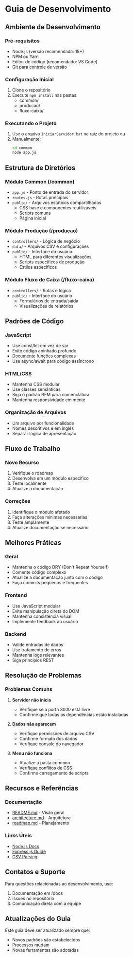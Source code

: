 # Guia de Desenvolvimento

## Ambiente de Desenvolvimento

### Pré-requisitos
- Node.js (versão recomendada: 18+)
- NPM ou Yarn
- Editor de código (recomendado: VS Code)
- Git para controle de versão

### Configuração Inicial
1. Clone o repositório
2. Execute `npm install` nas pastas:
   - common/
   - producao/
   - fluxo-caixa/

### Executando o Projeto
1. Use o arquivo `IniciarServidor.bat` na raiz do projeto
   ou
2. Manualmente:
   ```bash
   cd common
   node app.js
   ```

## Estrutura de Diretórios

### Módulo Common (/common)
- `app.js` - Ponto de entrada do servidor
- `routes.js` - Rotas principais
- `public/` - Arquivos estáticos compartilhados
  - CSS base e componentes reutilizáveis
  - Scripts comuns
  - Página inicial

### Módulo Produção (/producao)
- `controllers/` - Lógica de negócio
- `data/` - Arquivos CSV e configurações
- `public/` - Interface do usuário
  - HTML para diferentes visualizações
  - Scripts específicos de produção
  - Estilos específicos

### Módulo Fluxo de Caixa (/fluxo-caixa)
- `controllers/` - Rotas e lógica
- `public/` - Interface do usuário
  - Formulários de entrada/saída
  - Visualizações de relatórios

## Padrões de Código

### JavaScript
- Use const/let em vez de var
- Evite código aninhado profundo
- Documente funções complexas
- Use async/await para código assíncrono

### HTML/CSS
- Mantenha CSS modular
- Use classes semânticas
- Siga o padrão BEM para nomenclatura
- Mantenha responsividade em mente

### Organização de Arquivos
- Um arquivo por funcionalidade
- Nomes descritivos e em inglês
- Separar lógica de apresentação

## Fluxo de Trabalho

### Novo Recurso
1. Verifique o roadmap
2. Desenvolva em um módulo específico
3. Teste localmente
4. Atualize a documentação

### Correções
1. Identifique o módulo afetado
2. Faça alterações mínimas necessárias
3. Teste amplamente
4. Atualize documentação se necessário

## Melhores Práticas

### Geral
- Mantenha o código DRY (Don't Repeat Yourself)
- Comente código complexo
- Atualize a documentação junto com o código
- Faça commits pequenos e frequentes

### Frontend
- Use JavaScript modular
- Evite manipulação direta do DOM
- Mantenha consistência visual
- Implemente feedback ao usuário

### Backend
- Valide entradas de dados
- Use tratamento de erros
- Mantenha logs relevantes
- Siga princípios REST

## Resolução de Problemas

### Problemas Comuns
1. **Servidor não inicia**
   - Verifique se a porta 3000 está livre
   - Confirme que todas as dependências estão instaladas

2. **Dados não aparecem**
   - Verifique permissões de arquivo CSV
   - Confirme formato dos dados
   - Verifique console do navegador

3. **Menu não funciona**
   - Atualize a pasta common
   - Verifique conflitos de CSS
   - Confirme carregamento de scripts

## Recursos e Referências

### Documentação
- [README.md](./README.md) - Visão geral
- [architecture.md](./architecture.md) - Arquitetura
- [roadmap.md](./roadmap.md) - Planejamento

### Links Úteis
- [Node.js Docs](https://nodejs.org/docs)
- [Express.js Guide](https://expressjs.com/guide)
- [CSV Parsing](https://www.npmjs.com/package/csv-parse)

## Contatos e Suporte

Para questões relacionadas ao desenvolvimento, use:
1. Documentação em /docs
2. Issues no repositório
3. Comunicação direta com a equipe

## Atualizações do Guia
Este guia deve ser atualizado sempre que:
- Novos padrões são estabelecidos
- Processos mudam
- Novas ferramentas são adotadas